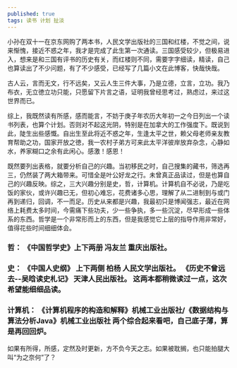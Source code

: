 ```yaml
---
published: true
tags: 读书 计划 扯淡
---
```


小孙在双十一在京东网购了两本书，人民文学出版社的三国和红楼，不觉之间，说来惭愧，接近不惑之年，我才是完成了此生第一次通读。三国感受较少，但极易进入，想来是和三国有评书的历史有关，而红楼则不同，需要字字细读，精读，自己也算读出了不少问题，有了不少感受，已经写了几篇小文在此博客，快哉快哉。

古人云，言而无文，行不远矣，又云人生三件大事，乃是立德，立言，立功。我乃布衣，无立徳立功只能，只愿留下片言之语，证明我曾经思考过，熟虑过，来过这世界而已。

综上，我既然读有所感，感而能言，不妨于庚子年农历大年初一之今日列出一个读书列表，也算个计划。否则对不起这光阴，特别是在加拿大的工作强度下。既说到此，陡生出些感慨。自出生至此将近不惑之年，生逢太平之世，赖父母老师亲友教育帮助之功，国家开放之徳，我一农村子弟方可来此太平洋彼岸放弃杂念，心静如水，养家糊口之余有此闲心。感激！感恩！

既然要列出表格，就要分析自己的兴趣。当初移民之时，自己搜集的藏书，筛选再三，仍然装了两大箱带来。可惜全是叶公好龙之行。未曾真正品读过，但是也算自己的兴趣反映。综之，三大兴趣分别是史，哲，计算机。计算机自不必说，乃是吃饭的家伙，或许兴趣已无，但初心难忘，花费诸多心思，理解了从二进制到与或门再到递归，回调，不一而足。历史从来都是兴趣，我最初只是博闻强志，最近在网络上耗费太多时间，今需痛下些功夫，少一些争执，多一些沉淀，尽早形成一些体系的东西。哲学是一个非常形而上的东西，但是我感觉它上层的指导作用非常好，值得花些时间细细体会。


### 哲： 《中国哲学史》上下两册 冯友兰  重庆出版社。 

### 史： 《中国人史纲》 上下两侧 柏杨 人民文学出版社。 《历史不曾远去--吴晗读史札记》 天津人民出版社。 这两本都稍微读过一点，这次希望能细细品读。

### 计算机： 《计算机程序的构造和解释》机械工业出版社/《数据结构与算法分析Java》机械工业出版社 两个综合起来看吧，自己底子薄，算是再回回炉。

如果有所得，所感，定然及时更新，方不负今天之志。如果被耽搁，也只能拍腿大叫“为之奈何”了？



